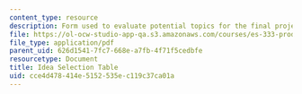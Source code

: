 ```yaml
---
content_type: resource
description: Form used to evaluate potential topics for the final project of the course.
file: https://ol-ocw-studio-app-qa.s3.amazonaws.com/courses/es-333-producing-educational-videos-spring-2015/cce4d478414e5152535ec119c37ca01a_MITES_333S15_idea-selectn.pdf
file_type: application/pdf
parent_uid: 626d1541-7fc7-668e-a7fb-4f71f5cedbfe
resourcetype: Document
title: Idea Selection Table
uid: cce4d478-414e-5152-535e-c119c37ca01a
---
```

